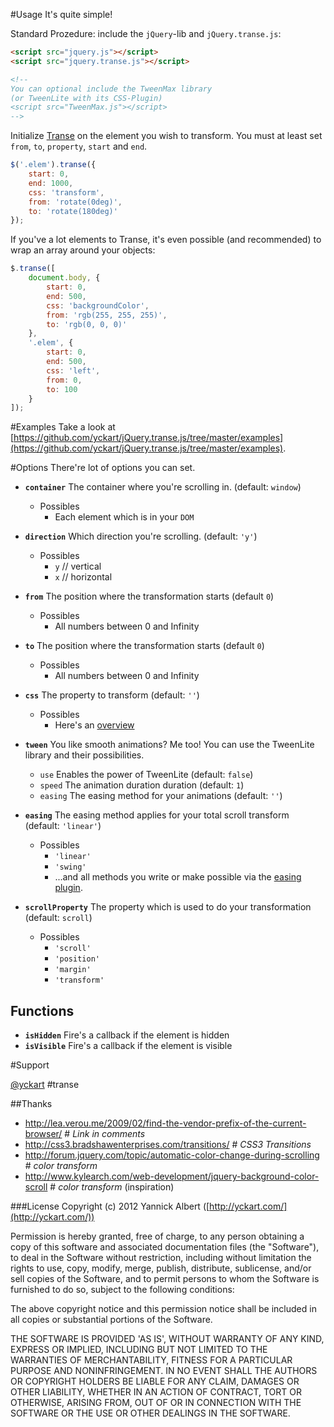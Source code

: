 #Usage
It's quite simple!

Standard Prozedure: include the `jQuery`-lib and `jQuery.transe.js`:
```html
<script src="jquery.js"></script>
<script src="jquery.transe.js"></script>

<!--
You can optional include the TweenMax library
(or TweenLite with its CSS-Plugin)
<script src="TweenMax.js"></script>
-->
```

Initialize [Transe](http://github.com/yckart/jquery.transe.js) on the element you wish to transform. You must at least set `from`, `to`, `property`, `start` and `end`.
```javascript
$('.elem').transe({
    start: 0,
    end: 1000,
    css: 'transform',
    from: 'rotate(0deg)',
    to: 'rotate(180deg)'
});
```

If you've a lot elements to Transe, it's even possible (and recommended) to wrap an array around your objects:

```javascript
$.transe([
    document.body, {
        start: 0,
        end: 500,
        css: 'backgroundColor',
        from: 'rgb(255, 255, 255)',
        to: 'rgb(0, 0, 0)'
    },
    '.elem', {
        start: 0,
        end: 500,
        css: 'left',
        from: 0,
        to: 100
    }
]);
```

#Examples
Take a look at [https://github.com/yckart/jQuery.transe.js/tree/master/examples](https://github.com/yckart/jQuery.transe.js/tree/master/examples).


#Options
There're lot of options you can set.

* <b>`container`</b> The container where you're scrolling in. (default: `window`)
    * Possibles
        * Each element which is in your `DOM`

* <b>`direction`</b> Which direction you're scrolling. (default: `'y'`)
    * Possibles
        * `y` // vertical
        * `x` // horizontal

* <b>`from`</b> The position where the transformation starts (default `0`)
    * Possibles
        * All numbers between 0 and Infinity

* <b>`to`</b> The position where the transformation starts (default `0`)
    * Possibles
        * All numbers between 0 and Infinity

* <b>`css`</b> The property to transform (default: `''`)
    * Possibles
        * Here's an [overview](https://github.com/yckart/jQuery.transe.js/wiki/Properties)

* <b>`tween`</b> You like smooth animations? Me too! You can use the TweenLite library and their possibilities.
    * `use` Enables the power of TweenLite (default: `false`)
    * `speed` The animation duration duration (default: `1`)
    * `easing` The easing method for your animations (default: `''`)

* <b>`easing`</b> The easing method applies for your total scroll transform (default: `'linear'`)
    * Possibles
        * `'linear'`
        * `'swing'`
        * ...and all methods you write or make possible via the [easing plugin](http://gsgd.co.uk/sandbox/jquery/easing/).

* <b>`scrollProperty`</b> The property which is used to do your transformation (default: `scroll`)
    * Possibles
        * `'scroll'`
        * `'position'`
        * `'margin'`
        * `'transform'`

## Functions
* <b>`isHidden`</b> Fire's a callback if the element is hidden
* <b>`isVisible`</b> Fire's a callback if the element is visible


#Support

[@yckart](http://twitter.com/yckart/) #transe


##Thanks
- http://lea.verou.me/2009/02/find-the-vendor-prefix-of-the-current-browser/ # *Link in comments*
- http://css3.bradshawenterprises.com/transitions/ # *CSS3 Transitions*
- http://forum.jquery.com/topic/automatic-color-change-during-scrolling # *color transform*
- http://www.kylearch.com/web-development/jquery-background-color-scroll # *color transform* (inspiration)


###License
Copyright (c) 2012 Yannick Albert ([http://yckart.com/](http://yckart.com/))

Permission is hereby granted, free of charge, to any person obtaining a copy of this software and associated documentation files (the "Software"), to deal in the Software without restriction, including without limitation the rights to use, copy, modify, merge, publish, distribute, sublicense, and/or sell copies of the Software, and to permit persons to whom the Software is furnished to do so, subject to the following conditions:

The above copyright notice and this permission notice shall be included in all copies or substantial portions of the Software.

THE SOFTWARE IS PROVIDED 'AS IS', WITHOUT WARRANTY OF ANY KIND, EXPRESS OR IMPLIED, INCLUDING BUT NOT LIMITED TO THE WARRANTIES OF MERCHANTABILITY, FITNESS FOR A PARTICULAR PURPOSE AND NONINFRINGEMENT. IN NO EVENT SHALL THE AUTHORS OR COPYRIGHT HOLDERS BE LIABLE FOR ANY CLAIM, DAMAGES OR OTHER LIABILITY, WHETHER IN AN ACTION OF CONTRACT, TORT OR OTHERWISE, ARISING FROM, OUT OF OR IN CONNECTION WITH THE SOFTWARE OR THE USE OR OTHER DEALINGS IN THE SOFTWARE.
